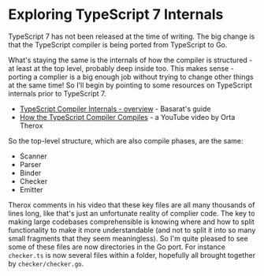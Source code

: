 # Exploring TypeScript 7 Internals

TypeScript 7 has not been released at the time of writing.  The big change is that the TypeScript compiler is being ported from TypeScript to Go.

What's staying the same is the internals of how the compiler is structured - at least at the top level, probably deep inside too.  This makes sense - porting a complier is a big enough job without trying to change other things at the same time!  So I'll begin by pointing to some resources on TypeScript internals prior to TypeScript 7.

* [TypeScript Compiler Internals - overview](https://basarat.gitbook.io/typescript/overview) - Basarat's guide
* [How the TypeScript Compiler Compiles](https://www.youtube.com/watch?v=X8k_4tZ16qU&list=PLYUbsZda9oHu-EiIdekbAzNO0-pUM5Iqj) - a YouTube video by Orta Therox

So the top-level structure, which are also compile phases, are the same:

* Scanner
* Parser
* Binder
* Checker
* Emitter

Therox comments in his video that these key files are all many thousands of lines long, like that's just an unfortunate reality of complier code.  The key to making large codebases comprehensible is knowing where and how to split functionality to make it more understandable (and not to split it into so many small fragments that they seem meaningless).  So I'm quite pleased to see some of these files are now directories in the Go port.  For instance `checker.ts` is now several files within a folder, hopefully all brought together by `checker/checker.go`.